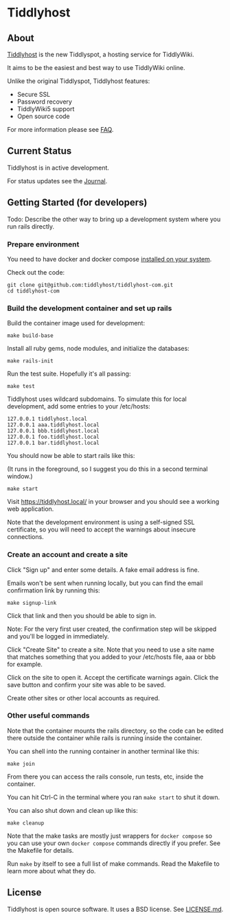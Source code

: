 Tiddlyhost
==========

About
-----

[Tiddlyhost](https://tiddlyhost.com/) is the new Tiddlyspot, a hosting
service for TiddlyWiki.

It aims to be the easiest and best way to use TiddlyWiki online.

Unlike the original Tiddlyspot, Tiddlyhost features:

* Secure SSL
* Password recovery
* TiddlyWiki5 support
* Open source code

For more information please see
[FAQ](https://github.com/tiddlyhost/tiddlyhost-com/wiki/FAQ).

Current Status
--------------

Tiddlyhost is in active development.

For status updates see the
[Journal](https://github.com/tiddlyhost/tiddlyhost-com/wiki/Journal).

Getting Started (for developers)
--------------------------------

Todo: Describe the other way to bring up a development system where you run
rails directly.

### Prepare environment

You need to have docker and docker compose
[installed on your system](https://docs.docker.com/engine/install/).

Check out the code:

    git clone git@github.com:tiddlyhost/tiddlyhost-com.git
    cd tiddlyhost-com

### Build the development container and set up rails

Build the container image used for development:

    make build-base

Install all ruby gems, node modules, and initialize the databases:

    make rails-init

Run the test suite. Hopefully it's all passing:

    make test

Tiddlyhost uses wildcard subdomains. To simulate this for local development,
add some entries to your /etc/hosts:

    127.0.0.1 tiddlyhost.local
    127.0.0.1 aaa.tiddlyhost.local
    127.0.0.1 bbb.tiddlyhost.local
    127.0.0.1 foo.tiddlyhost.local
    127.0.0.1 bar.tiddlyhost.local

You should now be able to start rails like this:

(It runs in the foreground, so I suggest you do this in a second terminal
window.)

    make start

Visit <https://tiddlyhost.local/> in your browser and you should see a working
web application.

Note that the development environment is using a self-signed SSL certificate,
so you will need to accept the warnings about insecure connections.

### Create an account and create a site

Click "Sign up" and enter some details. A fake email address is fine.

Emails won't be sent when running locally, but you can find the email
confirmation link by running this:

    make signup-link

Click that link and then you should be able to sign in.

Note: For the very first user created, the confirmation step will be skipped
and you'll be logged in immediately.

Click "Create Site" to create a site. Note that you need to use a site name
that matches something that you added to your /etc/hosts file, aaa or bbb for
example.

Click on the site to open it. Accept the certificate warnings again. Click the
save button and confirm your site was able to be saved.

Create other sites or other local accounts as required.

### Other useful commands

Note that the container mounts the rails directory, so the code can be edited
there outside the container while rails is running inside the container.

You can shell into the running container in another terminal like this:

    make join

From there you can access the rails console, run tests, etc, inside the
container.

You can hit Ctrl-C in the terminal where you ran `make start` to shut
it down.

You can also shut down and clean up like this:

    make cleanup

Note that the make tasks are mostly just wrappers for `docker compose` so you
can use your own `docker compose` commands directly if you prefer. See the
Makefile for details.

Run `make` by itself to see a full list of make commands. Read the Makefile to
learn more about what they do.

License
-------

Tiddlyhost is open source software. It uses a BSD license. See
[LICENSE.md](LICENSE.md).

